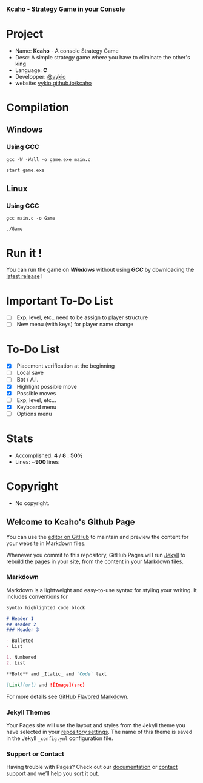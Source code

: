 ### Kcaho - Strategy Game in your Console

# Project
- Name: **Kcaho** - A console Strategy Game
- Desc: A simple strategy game where you have to eliminate the other's king
- Language: **C**
- Developper: [@vykio](https://github.com/vykio)
- website: [vykio.github.io/kcaho](https://vykio.github.io/kcaho-strategy-game/)

# Compilation
## Windows
### Using GCC
```batch
gcc -W -Wall -o game.exe main.c

start game.exe
```

## Linux
### Using GCC
```shell
gcc main.c -o Game

./Game
```

# Run it !

You can run the game on ***Windows*** without using ***GCC*** by downloading the [latest release](https://github.com/vykio/kcaho-strategy-game/releases) !

# Important To-Do List
- [ ] &nbsp;Exp, level, etc.. need to be assign to player structure
- [ ] &nbsp;New menu (with keys) for player name change

# To-Do List
- [x] &nbsp;Placement verification at the beginning
- [ ] &nbsp;Local save
- [ ] &nbsp;Bot / A.I.
- [x] &nbsp;Highlight possible move
- [x] &nbsp;Possible moves
- [ ] &nbsp;Exp, level, etc...
- [x] &nbsp;Keyboard menu
- [ ] &nbsp;Options menu

# Stats 
- Accomplished: **4** / **8** : **50%**
- Lines: ~**900** lines

# Copyright
- No copyright.


## Welcome to Kcaho's Github Page

You can use the [editor on GitHub](https://github.com/vykio/kcaho-strategy-game/edit/master/index.md) to maintain and preview the content for your website in Markdown files.

Whenever you commit to this repository, GitHub Pages will run [Jekyll](https://jekyllrb.com/) to rebuild the pages in your site, from the content in your Markdown files.

### Markdown

Markdown is a lightweight and easy-to-use syntax for styling your writing. It includes conventions for

```markdown
Syntax highlighted code block

# Header 1
## Header 2
### Header 3

- Bulleted
- List

1. Numbered
2. List

**Bold** and _Italic_ and `Code` text

[Link](url) and ![Image](src)
```

For more details see [GitHub Flavored Markdown](https://guides.github.com/features/mastering-markdown/).

### Jekyll Themes

Your Pages site will use the layout and styles from the Jekyll theme you have selected in your [repository settings](https://github.com/vykio/kcaho-strategy-game/settings). The name of this theme is saved in the Jekyll `_config.yml` configuration file.

### Support or Contact

Having trouble with Pages? Check out our [documentation](https://help.github.com/categories/github-pages-basics/) or [contact support](https://github.com/contact) and we’ll help you sort it out.
